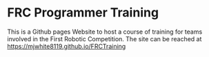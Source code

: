 # FRC Programmer Training
This is a Github pages Website to host a course of training for teams involved in the First Robotic Competition.
The site can be reached at https://mjwhite8119.github.io/FRCTraining
